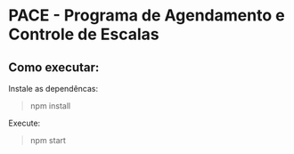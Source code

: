 # PACE - Programa de Agendamento e Controle de Escalas  
## Como executar:  
Instale as dependêncas:  
> npm install  

Execute:  
> npm start
